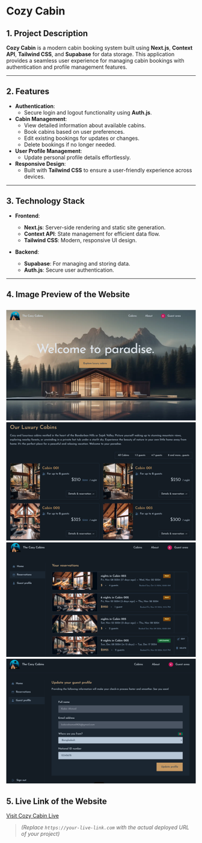 # Cozy Cabin  

## 1. Project Description  
**Cozy Cabin** is a modern cabin booking system built using **Next.js**, **Context API**, **Tailwind CSS**, and **Supabase** for data storage. This application provides a seamless user experience for managing cabin bookings with authentication and profile management features.

---

## 2. Features  
- **Authentication**:  
  - Secure login and logout functionality using **Auth.js**.  
- **Cabin Management**:  
  - View detailed information about available cabins.  
  - Book cabins based on user preferences.  
  - Edit existing bookings for updates or changes.  
  - Delete bookings if no longer needed.  
- **User Profile Management**:  
  - Update personal profile details effortlessly.  
- **Responsive Design**:  
  - Built with **Tailwind CSS** to ensure a user-friendly experience across devices.  

---

## 3. Technology Stack  
- **Frontend**:  
  - **Next.js**: Server-side rendering and static site generation.  
  - **Context API**: State management for efficient data flow.  
  - **Tailwind CSS**: Modern, responsive UI design.  

- **Backend**:  
  - **Supabase**: For managing and storing data.  
  - **Auth.js**: Secure user authentication.

---

## 4. Image Preview of the Website  

![Cozy Cabin Preview](https://github.com/Ashab-Asir/Cozy-Cabins/blob/048bd4f9fb63dfc153ca1f98fd1e4cd9974805d1/1.png)  
![Cozy Cabin Preview](https://github.com/Ashab-Asir/Cozy-Cabins/blob/048bd4f9fb63dfc153ca1f98fd1e4cd9974805d1/2.png)  
![Cozy Cabin Preview](https://github.com/Ashab-Asir/Cozy-Cabins/blob/048bd4f9fb63dfc153ca1f98fd1e4cd9974805d1/3.png)
![Cozy Cabin Preview](https://github.com/Ashab-Asir/Cozy-Cabins/blob/048bd4f9fb63dfc153ca1f98fd1e4cd9974805d1/4.png)
---

## 5. Live Link of the Website  
[Visit Cozy Cabin Live](https://cozy-cabins.vercel.app/)  

> *(Replace `https://your-live-link.com` with the actual deployed URL of your project)*  
